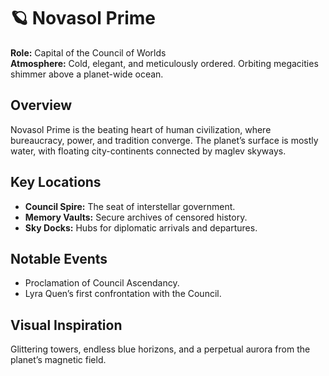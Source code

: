 # 🪐 Novasol Prime

**Role:** Capital of the Council of Worlds  
**Atmosphere:** Cold, elegant, and meticulously ordered. Orbiting megacities shimmer above a planet-wide ocean.

## Overview
Novasol Prime is the beating heart of human civilization, where bureaucracy, power, and tradition converge. The planet’s surface is mostly water, with floating city-continents connected by maglev skyways.

## Key Locations
- **Council Spire:** The seat of interstellar government.
- **Memory Vaults:** Secure archives of censored history.
- **Sky Docks:** Hubs for diplomatic arrivals and departures.

## Notable Events
- Proclamation of Council Ascendancy.
- Lyra Quen’s first confrontation with the Council.

## Visual Inspiration
Glittering towers, endless blue horizons, and a perpetual aurora from the planet’s magnetic field.